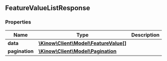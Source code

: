 ## FeatureValueListResponse

### Properties
Name | Type | Description | Notes
------------ | ------------- | ------------- | -------------
**data** | [**\Kinow\Client\Model\FeatureValue[]**](#FeatureValue) |  | [optional] 
**pagination** | [**\Kinow\Client\Model\Pagination**](#Pagination) |  | [optional] 


